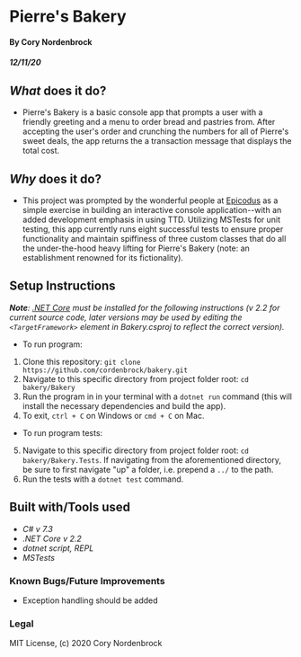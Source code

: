 # Pierre's Bakery

#### By Cory Nordenbrock
##### 12/11/20

## _What_ does it do?

* Pierre's Bakery is a basic console app that prompts a user with a friendly greeting and a menu to order bread and pastries from. After accepting the user's order and crunching the numbers for all of Pierre's sweet deals, the app returns the a transaction message that displays the total cost.

## _Why_ does it do?

* This project was prompted by the wonderful people at [Epicodus](https://www.epicodus.com/) as a simple exercise in building an interactive console application--with an added development emphasis in using TTD. Utilizing MSTests for unit testing, this app currently runs eight successful tests to ensure proper functionality and maintain spiffiness of three custom classes that do all the under-the-hood heavy lifting for Pierre's Bakery (note: an establishment renowned for its fictionality).

## Setup Instructions

   _**Note**: [.NET Core](https://dotnet.microsoft.com/download) must be installed for the following instructions (v 2.2 for current source code, later versions may be used by editing the ` <TargetFramework> ` element in Bakery.csproj to reflect the correct version)._

* To run program:

1. Clone this repository: ` git clone https://github.com/cordenbrock/bakery.git `
2. Navigate to this specific directory from project folder root: ` cd bakery/Bakery `
3. Run the program in in your terminal with a ` dotnet run ` command (this will install the necessary dependencies and build the app).
4. To exit, ` ctrl + C ` on Windows or ` cmd + C ` on Mac.

* To run program tests:

5. Navigate to this specific directory from project folder root: ` cd bakery/Bakery.Tests `. If navigating from the aforementioned directory, be sure to first navigate "up" a folder, i.e. prepend a ` ../ ` to the path.
6. Run the tests with a ` dotnet test ` command.

## Built with/Tools used

* _C# v 7.3_
* _.NET Core v 2.2_
* _dotnet script, REPL_
* _MSTests_

### Known Bugs/Future Improvements

* Exception handling should be added

### Legal

MIT License, (c) 2020 Cory Nordenbrock